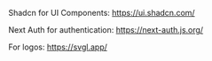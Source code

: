 Shadcn for UI Components: https://ui.shadcn.com/

Next Auth for authentication: https://next-auth.js.org/

For logos: https://svgl.app/
